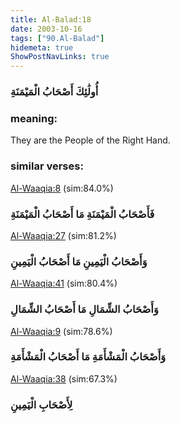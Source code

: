 ```yaml
---
title: Al-Balad:18
date: 2003-10-16
tags: ["90.Al-Balad"]
hidemeta: true 
ShowPostNavLinks: true 
---
```

### أُولَٰئِكَ أَصْحَابُ الْمَيْمَنَةِ
### meaning: 
They are the People of the Right Hand.
### similar verses: 

[Al-Waaqia:8](/56/8) (sim:84.0%)

### فَأَصْحَابُ الْمَيْمَنَةِ مَا أَصْحَابُ الْمَيْمَنَةِ

[Al-Waaqia:27](/56/27) (sim:81.2%)

### وَأَصْحَابُ الْيَمِينِ مَا أَصْحَابُ الْيَمِينِ

[Al-Waaqia:41](/56/41) (sim:80.4%)

### وَأَصْحَابُ الشِّمَالِ مَا أَصْحَابُ الشِّمَالِ

[Al-Waaqia:9](/56/9) (sim:78.6%)

### وَأَصْحَابُ الْمَشْأَمَةِ مَا أَصْحَابُ الْمَشْأَمَةِ

[Al-Waaqia:38](/56/38) (sim:67.3%)

### لِأَصْحَابِ الْيَمِينِ
